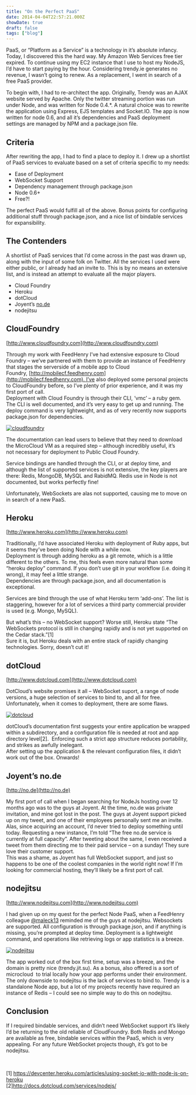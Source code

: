 ```yaml
---
title: "On the Perfect PaaS"
date: 2014-04-04T22:57:21.000Z
showDate: true
draft: false
tags: ["blog"]
---
```



PaaS, or “Platform as a Service” is a technology in it’s absolute infancy. Today, I discovered this the hard way. My Amazon Web Services free tier expired. To continue using my EC2 instance that I use to host my NodeJS, I’d have to start paying by the hour. Considering trendy.ie generates no revenue, I wasn’t going to renew. As a replacement, I went in search of a free PaaS provider.

To begin with, I had to re-architect the app. Originally, Trendy was an AJAX website served by Apache. Only the twitter streaming portion was run under Node, and was written for Node 0.4.*. A natural choice was to rewrite the application using Express, EJS templates and Socket.IO. The app is now written for node 0.6, and all it’s dependencies and PaaS deployment settings are managed by NPM and a package.json file.


## Criteria

After rewriting the app, I had to find a place to deploy it. I drew up a shortlist of PaaS services to evaluate based on a set of criteria specific to my needs:

- Ease of Deployment
- WebSocket Support
- Dependency management through package.json
- Node 0.6+
- Free?!

The perfect PaaS would fulfill all of the above. Bonus points for configuring additional stuff through package.json, and a nice list of bindable services for expansibility.


## The Contenders

A shortlist of PaaS services that I’d come across in the past was drawn up, along with the input of some folk on Twitter. All the services I used were either public, or I already had an invite to. This is by no means an extensive list, and is instead an attempt to evaluate all the major players.

- Cloud Foundry
- Heroku
- dotCloud
- Joyent’s [no.de](http://no.de)
- nodejitsu


## CloudFoundry

[http://www.cloudfoundry.com](http://www.cloudfoundry.com)

Through my work with FeedHenry I’ve had extensive exposure to Cloud Foundry – we’ve partnered with them to provide an instance of FeedHenry that stages the serverside of a mobile app to Cloud Foundry, [http://mobilecf.feedhenry.com](http://mobilecf.feedhenry.com). I’ve also deployed some personal projects to CloudFoundry before, so I’ve plenty of prior experience, and it was my first port of call.  
 Deployment with Cloud Foundry is through their CLI, ‘vmc’ – a ruby gem. The CLI is well documented, and it’s very easy to get up and running. The deploy command is very lightweight, and as of very recently now supports package.json for dependencies.

[![](http://cianclarke.com/blog/wp-content/uploads/2012/06/cloudfoundry1.png "cloudfoundry")](http://cianclarke.com/blog/wp-content/uploads/2012/06/cloudfoundry1.png)

The documentation can lead users to believe that they need to download the MicroCloud VM as a required step – although incredibly useful, it’s not necessary for deployment to Public Cloud Foundry.

Service bindings are handled through the CLI, or at deploy time, and although the list of supported services is not extensive, the key players are there: Redis, MongoDB, MySQL and RabidMQ. Redis use in Node is not documented, but works perfectly fine!

Unfortunately, WebSockets are alas not supported, causing me to move on in search of a new PaaS.


## Heroku

[http://www.heroku.com](http://www.heroku.com)

Traditionally, I’d have associated Heroku with deployment of Ruby apps, but it seems they’ve been doing Node with a while now.  
 Deployment is through adding heroku as a git remote, which is a little different to the others. To me, this feels even more natural than some “heroku deploy” command. If you don’t use git in your workflow (i.e. doing it wrong), it may feel a little strange.  
 Dependencies are through package.json, and all documentation is exceptional.

Services are bind through the use of what Heroku term ‘add-ons’. The list is staggering, however for a lot of services a third party commercial provider is used (e.g. Mongo, MySQL).

But what’s this – no WebSocket support? Worse still, Heroku state “The WebSockets protocol is still in changing rapidly and is not yet supported on the Cedar stack.”[1]  
 Sure it is, but Heroku deals with an entire stack of rapidly changing technologies. Sorry, doesn’t cut it!


## dotCloud

[http://www.dotcloud.com](http://www.dotcloud.com)

DotCloud’s website promises it all – WebSocket suport, a range of node versions, a huge selection of services to bind to, and all for free. Unfortunately, when it comes to deployment, there are some flaws.

[![](http://cianclarke.com/blog/wp-content/uploads/2012/06/dotcloud.png "dotcloud")](http://cianclarke.com/blog/wp-content/uploads/2012/06/dotcloud.png)

dotCloud’s documentation first suggests your entire application be wrapped within a subdirectory, and a configuration file is needed at root and app directory level[2].  Enforcing such a strict app structure reduces portability, and strikes as awfully inelegant.  
 After setting up the application & the relevant configuration files, it didn’t work out of the box. Onwards!


## Joyent’s no.de

[http://no.de](http://no.de)

My first port of call when I began searching for NodeJs hosting over 12 months ago was to the guys at Joyent. At the time, no.de was private invitation, and mine got lost in the post. The guys at Joyent support picked up on my tweet, and one of their employees personally sent me an invite. Alas, since acquiring an account, I’d never tried to deploy something until today. Requesting a new instance, I’m told “The free no.de service is currently at full capacity”. After tweeting about the same, I even received a tweet from them directing me to their paid service – on a sunday! They sure love their customer support.  
 This was a shame, as Joyent has full WebSocket support, and just so happens to be one of the coolest companies in the world right now! If I’m looking for commercial hosting, they’ll likely be a first port of call.


## nodejitsu

[http://www.nodejitsu.com](http://www.nodejitsu.com)

I had given up on my quest for the perfect Node PaaS, when a FeedHenry colleague [@maleck13](https://twitter.com/maleck13/status/209333189087461376) reminded me of the guys at nodejitsu. Websockets are supported. All configuration is through package.json, and if anything is missing, you’re prompted at deploy time. Deployment is a lightweight command, and operations like retrieving logs or app statistics is a breeze.

[![](http://cianclarke.com/blog/wp-content/uploads/2012/06/nodejitsu.png "nodejitsu")](http://cianclarke.com/blog/wp-content/uploads/2012/06/nodejitsu.png)

The app worked out of the box first time, setup was a breeze, and the domain is pretty nice (trendy.jit.su). As a bonus, also offered is a sort of microcloud  to trial locally how your app performs under their environment. The only downside to nodejitsu is the lack of services to bind to. Trendy is a standalone Node app, but a lot of my projects recently have required an instance of Redis – I could see no simple way to do this on nodejitsu.


## Conclusion

If I required bindable services, and didn’t need WebSocket support it’s likely I’d be returning to the old reliable of CloudFoundry. Both Redis and Mongo are available as free, bindable services within the PaaS, which is very appealing. For any future WebSocket projects though, it’s got to be nodejitsu.

 

[1] https://devcenter.heroku.com/articles/using-socket-io-with-node-js-on-heroku  
 [2]http://docs.dotcloud.com/services/nodejs/



